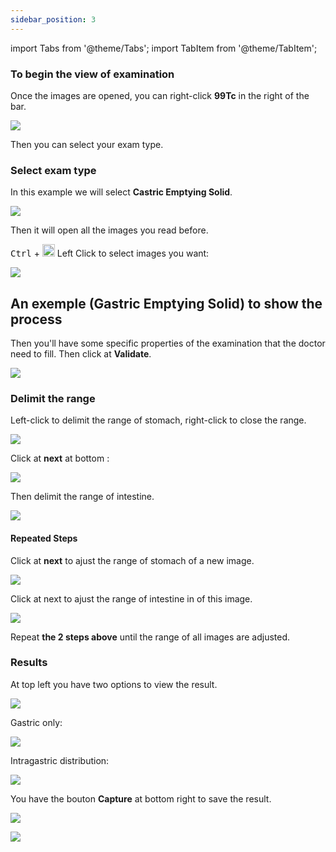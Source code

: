 ```yaml
---
sidebar_position: 3
---
```


import Tabs from '@theme/Tabs';
import TabItem from '@theme/TabItem';

### To begin the view of examination

Once the images are opened,
you can right-click **99Tc** in the right  of the bar.

![](../../static/img/99tc.png )

Then you can select your exam type.

### Select exam type

 In this example we will select **Castric Emptying Solid**.

![](../../static/img/gastric.png )

Then it will open all the images you read before.

<kbd class="key">Ctrl</kbd>
+
<span class="key"><img src="https://upload.wikimedia.org/
wikipedia/commons/2/27/LMB_click.svg" width="20"/> Left Click </span> to select images you want:

![](../../static/img/selectDICOM.png )

## An exemple (Gastric Emptying Solid) to show the process

Then you'll have some specific properties of the examination that the doctor need to 
fill. Then click at **Validate**.

![](../../static/img/ingestionTime.png )

### Delimit the range 

Left-click to delimit the range of stomach, right-click to close the range.

![](../../static/img/delimitStomach.png )

Click at **next** at bottom : 

![](../../static/img/next.png )

Then delimit the range of intestine.

![](../../static/img/delimitIntestine.png )

#### Repeated Steps

Click at **next** to ajust the range of stomach of a new image.

![](../../static/img/delimitStomach2.png )

Click at next to ajust the range of intestine in of this image.

![](../../static/img/delimitIntestine2.png )

Repeat **the 2 steps above** until the range of all images are adjusted.

### Results

At top left you have two options to view the result.

![](../../static/img/resultOptions.png )

Gastric only:

![](../../static/img/gastricOnly.png )

Intragastric distribution:

![](../../static/img/intragastricDistribution.png )

You have the bouton **Capture** at bottom right to save the result.

![](../../static/img/capture.png )

![](../../static/img/saveDicom.png )
